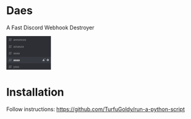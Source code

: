 # Daes
A Fast Discord Webhook Destroyer  
  
![](images/gif.gif)

# Installation
Follow instructions: https://github.com/TurfuGoldy/run-a-python-script
